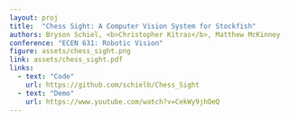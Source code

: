 ```yaml
---
layout: proj
title:  "Chess Sight: A Computer Vision System for Stockfish"
authors: Bryson Schiel, <b>Christopher Kitras</b>, Matthew McKinney
conference: "ECEN 631: Robotic Vision"
figure: assets/chess_sight.png
link: assets/chess_sight.pdf
links:
  - text: "Code"
    url: https://github.com/schielb/Chess_Sight
  - text: "Demo"
    url: https://www.youtube.com/watch?v=CekWy9jhOeQ
---
```


